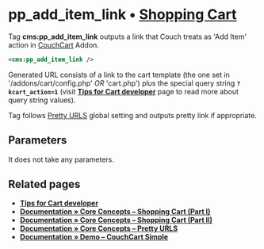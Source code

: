 # pp_add_item_link • [**Shopping Cart**](#related-pages)

Tag **cms:pp_add_item_link** outputs a link that Couch treats as 'Add Item' action in [CouchCart](#related-pages) Addon.

```xml
<cms:pp_add_item_link />
```

Generated URL consists of a link to the cart template (the one set in '/addons/cart/config.php' *OR* 'cart.php') plus the special query string **`?kcart_action=1`**
(visit [**Tips for Cart developer**](./TIPS.md) page to read more about query string values).

Tag follows [Pretty URLS](#related-pages) global setting and outputs pretty link if appropriate.

## Parameters

It does not take any parameters.

## Related pages

* [**Tips for Cart developer**](./TIPS.md)
* [**Documentation &raquo; Core Concepts – Shopping Cart (Part I)**](https://docs.couchcms.com/concepts/shopping-cart-1.html)
* [**Documentation &raquo; Core Concepts – Shopping Cart (Part II)**](https://docs.couchcms.com/concepts/shopping-cart-2.html)
* [**Documentation &raquo; Core Concepts – Pretty URLS**](https://docs.couchcms.com/concepts/pretty-urls.html)
* [**Documentation &raquo; Demo – CouchCart Simple**](http://www.couchcms.com/demo/simple/)

